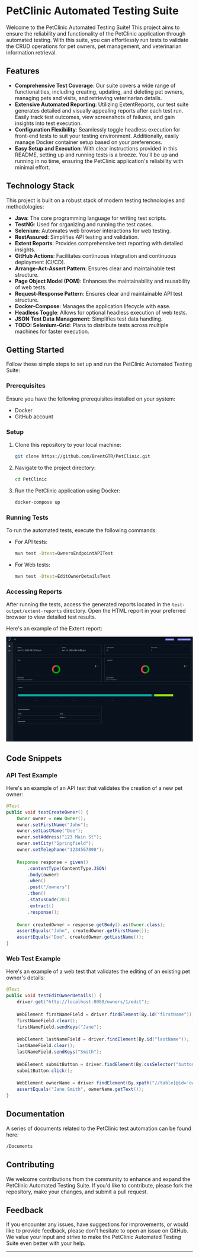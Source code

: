 
# PetClinic Automated Testing Suite

Welcome to the PetClinic Automated Testing Suite! This project aims to ensure the reliability and functionality of the PetClinic application through automated testing. With this suite, you can effortlessly run tests to validate the CRUD operations for pet owners, pet management, and veterinarian information retrieval.

## Features

- **Comprehensive Test Coverage**: Our suite covers a wide range of functionalities, including creating, updating, and deleting pet owners, managing pets and visits, and retrieving veterinarian details.
- **Extensive Automated Reporting**: Utilizing ExtentReports, our test suite generates detailed and visually appealing reports after each test run. Easily track test outcomes, view screenshots of failures, and gain insights into test execution.
- **Configuration Flexibility**: Seamlessly toggle headless execution for front-end tests to suit your testing environment. Additionally, easily manage Docker container setup based on your preferences.
- **Easy Setup and Execution**: With clear instructions provided in this README, setting up and running tests is a breeze. You'll be up and running in no time, ensuring the PetClinic application's reliability with minimal effort.

## Technology Stack

This project is built on a robust stack of modern testing technologies and methodologies:

- **Java**: The core programming language for writing test scripts.
- **TestNG**: Used for organizing and running the test cases.
- **Selenium**: Automates web browser interactions for web testing.
- **RestAssured**: Simplifies API testing and validation.
- **Extent Reports**: Provides comprehensive test reporting with detailed insights.
- **GitHub Actions**: Facilitates continuous integration and continuous deployment (CI/CD).
- **Arrange-Act-Assert Pattern**: Ensures clear and maintainable test structure.
- **Page Object Model (POM)**: Enhances the maintainability and reusability of web tests.
- **Request-Response Pattern**: Ensures clear and maintainable API test structure.
- **Docker-Compose**: Manages the application lifecycle with ease.
- **Headless Toggle**: Allows for optional headless execution of web tests.
- **JSON Test Data Management**: Simplifies test data handling.
- **TODO: Selenium-Grid**: Plans to distribute tests across multiple machines for faster execution.

## Getting Started

Follow these simple steps to set up and run the PetClinic Automated Testing Suite:

### Prerequisites

Ensure you have the following prerequisites installed on your system:

- Docker
- GitHub account

### Setup

1. Clone this repository to your local machine:

   ```bash
   git clone https://github.com/BrentGTR/PetClinic.git
   ```

2. Navigate to the project directory:

   ```bash
   cd PetClinic
   ```

3. Run the PetClinic application using Docker:

   ```bash
   docker-compose up
   ```

### Running Tests

To run the automated tests, execute the following commands:

- For API tests:

  ```bash
  mvn test -Dtest=OwnersEndpointAPITest
  ```

- For Web tests:

  ```bash
  mvn test -Dtest=EditOwnerDetailsTest
  ```

### Accessing Reports

After running the tests, access the generated reports located in the `test-output/extent-reports` directory. Open the HTML report in your preferred browser to view detailed test results.

Here's an example of the Extent report:

![Extent Report Screenshot](/documents/screenshot/extent-report-screenshot.png)

## Code Snippets

### API Test Example

Here's an example of an API test that validates the creation of a new pet owner:

```java
@Test
public void testCreateOwner() {
    Owner owner = new Owner();
    owner.setFirstName("John");
    owner.setLastName("Doe");
    owner.setAddress("123 Main St");
    owner.setCity("Springfield");
    owner.setTelephone("1234567890");

    Response response = given()
        .contentType(ContentType.JSON)
        .body(owner)
        .when()
        .post("/owners")
        .then()
        .statusCode(201)
        .extract()
        .response();

    Owner createdOwner = response.getBody().as(Owner.class);
    assertEquals("John", createdOwner.getFirstName());
    assertEquals("Doe", createdOwner.getLastName());
}
```

### Web Test Example

Here's an example of a web test that validates the editing of an existing pet owner's details:

```java
@Test
public void testEditOwnerDetails() {
    driver.get("http://localhost:8080/owners/1/edit");
    
    WebElement firstNameField = driver.findElement(By.id("firstName"));
    firstNameField.clear();
    firstNameField.sendKeys("Jane");
    
    WebElement lastNameField = driver.findElement(By.id("lastName"));
    lastNameField.clear();
    lastNameField.sendKeys("Smith");
    
    WebElement submitButton = driver.findElement(By.cssSelector("button[type='submit']"));
    submitButton.click();
    
    WebElement ownerName = driver.findElement(By.xpath("//table[@id='owners']/tbody/tr[1]/td/b"));
    assertEquals("Jane Smith", ownerName.getText());
}
```

## Documentation
A series of documents related to the PetClinic test automation can be found here:
```bash
/Documents
```
## Contributing

We welcome contributions from the community to enhance and expand the PetClinic Automated Testing Suite. If you'd like to contribute, please fork the repository, make your changes, and submit a pull request.

## Feedback

If you encounter any issues, have suggestions for improvements, or would like to provide feedback, please don't hesitate to open an issue on GitHub. We value your input and strive to make the PetClinic Automated Testing Suite even better with your help.

---

